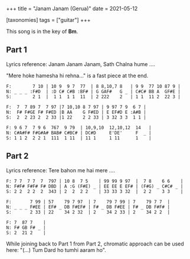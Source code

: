 +++
title = "Janam Janam (Gerua)"
date = 2021-05-12

[taxonomies]
tags = ["guitar"]
+++

This song is in the key of **Bm**.

<!-- more -->

## Part 1

Lyrics reference: Janam Janam Janam, Sath Chalna hume ....

"Mere hoke hamesha hi rehna..." is a fast piece at the end.

```
F:        7 10 | 10 9  9 7  77  | 8 8,10,7 8   | 9 9  77 10 87 9 |
N: _ _ _ :F#D  | :D C# C#B :BF# | G GAF#   G _ | C#C# BB A  GF#E |
S:        2 1  |  1 1  1 1  11  | 2 222    2   | 1 1  11 2  22 3 |

F:  7  7 89 7  7 97 |7 10,10 8 7 97 | 9 97 7 9  6 7 |
N:  F# F#GE F# F#ED |B AA    G F#ED | E EF#D E :A#B |
S:  2  2 23 2  2 33 |1 22    2 2 33 | 3 32 3 3  1 1 |

F: 9 6 7  7 9 6  767  9 79  | 10,9,10  12,10,12  14   |
N: C#A#F# F#G#A# BAB# C#BC# | DC#D     E'DE'     F  _ |
S: 1 1 2  2 2 1  111  1 11  | 11 1     1 11      1    |
```


## Part 2

Lyrics reference: Tere bahon me hai mere ....

```
F: 7 7  7 7  7  797 | 10 8  7 5    | 99 99 9 97  |  7 8    6 6    |
N: F#F# F#F# F# DBD | A :G (F#E) _ | EE EE E EF# | (F#G) _ C#C# _ |
S: 2 2  2 2  2  343 | 2  2  2 2    | 33 33 3 32  |  2 2    3 3    |

F:       7 99 | 57    79 7 97  | 7    79 7 99 | 7    79 7 7  |
N: _ _ _ F#EE | EF# _ DB F#EF# | F# _ DB F#EE | F# _ DB F#F# |
S:       2 33 | 22    34 2 32  | 2    34 2 33 | 2    34 2 2  |

F: 7  87 7    |
N: F# GB F# _ |
S: 2  21 2    |
```

While joining back to Part 1 from Part 2, chromatic approach can be used here:
"(...) Tum Dard ho tumhi aaram ho".
